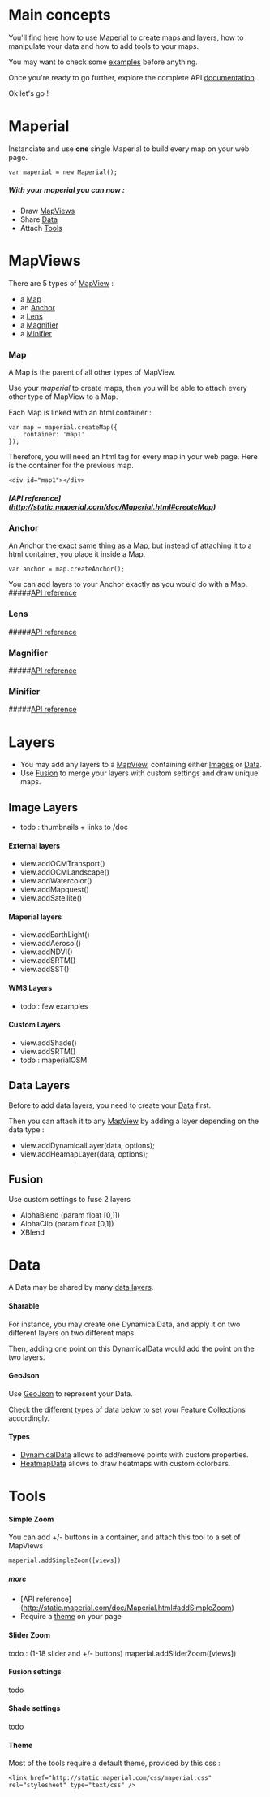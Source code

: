 
# Main concepts

You'll find here how to use Maperial to create maps and layers,
how to manipulate your data and how to add tools to your maps.

You may want to check some [examples](./examples.md) before anything.

Once you're ready to go further, explore the complete
API [documentation](http://static.maperial.com/doc).

Ok let's go !

# Maperial

Instanciate and use **one** single Maperial to build every map on your web page.
```
var maperial = new Maperial();
```
##### With your maperial you can now :
- Draw [MapViews](#mapviews)
- Share [Data](#data)
- Attach [Tools](#tools)

# MapViews

There are 5 types of [MapView](http://static.maperial.com/doc/MapView.html) :
- a [Map](#map)
- an [Anchor](#anchor)
- a [Lens](#lens)
- a [Magnifier](#magnifier)
- a [Minifier](#minifier)

### Map

A Map is the parent of all other types of MapView.

Use your *maperial* to create maps, then you will be able to attach every other
type of MapView to a Map.

Each Map is linked with an html container :
```
var map = maperial.createMap({
    container: 'map1'
});
```

Therefore, you will need an html tag for every map in your web page. Here is
the container for the previous map.
```
<div id="map1"></div>
```

##### [API reference] (http://static.maperial.com/doc/Maperial.html#createMap)

### Anchor
An Anchor the exact same thing as a [Map](#map), but instead of attaching it
to a html container, you place it inside a Map.

```
var anchor = map.createAnchor();
```

You can add layers to your Anchor exactly as you would do with a Map.
#####[API reference](http://static.maperial.com/doc/MapView.html#createAnchor)

### Lens
#####[API reference](http://static.maperial.com/doc/MapView.html#createLens)

### Magnifier
#####[API reference](http://static.maperial.com/doc/MapView.html#createMagnifier)

### Minifier
#####[API reference](http://static.maperial.com/doc/MapView.html#createMinifier)

# Layers

- You may add any layers to a [MapView](#mapviews), containing either
[Images](#image-layers)
or [Data](#data-layers).
- Use [Fusion](#fusion) to merge your layers with custom settings
and draw unique maps.

## Image Layers
- todo : thumbnails + links to /doc

#### External layers
- view.addOCMTransport()
- view.addOCMLandscape()
- view.addWatercolor()
- view.addMapquest()
- view.addSatellite()

#### Maperial layers
- view.addEarthLight()
- view.addAerosol()
- view.addNDVI()
- view.addSRTM()
- view.addSST()

#### WMS Layers
- todo : few examples

#### Custom Layers
- view.addShade()
- view.addSRTM()
- todo : maperialOSM

## Data Layers
Before to add data layers, you need to create your [Data](#data) first.

Then you can attach it to any [MapView](#mapviews) by adding a layer
depending on the data type :
- view.addDynamicalLayer(data, options);
- view.addHeamapLayer(data, options);

## Fusion
Use custom settings to fuse 2 layers
- AlphaBlend (param float [0,1])
- AlphaClip  (param float [0,1])
- XBlend

# Data
A Data may be shared by many [data layers](#data-layers).

#### Sharable
For instance, you may create one DynamicalData,
and apply it on two different layers on two different maps.

Then, adding one point on this DynamicalData would add the point on the two
layers.

#### GeoJson
Use <a href="http://geojson.org">GeoJson</a> to represent your Data.

Check the different types of data below to set your
Feature Collections accordingly.

#### Types
- [DynamicalData](http://static.maperial.com/doc/DynamicalData.html)
allows to add/remove points with custom properties.
- [HeatmapData](http://static.maperial.com/doc/HeatmapData.html)
allows to draw heatmaps with custom colorbars.

# Tools

#### Simple Zoom
You can add +/- buttons in a container, and attach this tool
to a set of MapViews
```
maperial.addSimpleZoom([views])
```

##### more
- [API reference] (http://static.maperial.com/doc/Maperial.html#addSimpleZoom)
- Require a [theme](#theme) on your page

#### Slider Zoom
todo : (1-18 slider and +/- buttons)
  maperial.addSliderZoom([views])

#### Fusion settings
todo

#### Shade settings
todo

#### Theme
Most of the tools require a default theme, provided by this css :
```
<link href="http://static.maperial.com/css/maperial.css" rel="stylesheet" type="text/css" />
```